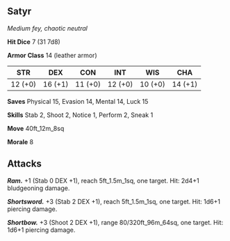 ## Satyr

*Medium fey, chaotic neutral*

**Hit Dice** 7 (31 7d8)

**Armor Class** 14 (leather armor)

| STR     | DEX     | CON     | INT     | WIS     | CHA     |
|---------|---------|---------|---------|---------|---------|
| 12 (+0) | 16 (+1) | 11 (+0) | 12 (+0) | 10 (+0) | 14 (+1) |

**Saves** Physical 15, Evasion 14, Mental 14, Luck 15

**Skills** Stab 2, Shoot 2, Notice 1, Perform 2, Sneak 1

**Move** 40ft_12m_8sq

**Morale** 8

## Attacks

***Ram.*** +1 (Stab 0 DEX +1), reach 5ft_1.5m_1sq, one target. Hit: 2d4+1 bludgeoning damage.

***Shortsword.*** +3 (Stab 2 DEX +1), reach 5ft_1.5m_1sq, one target. Hit: 1d6+1 piercing damage.

***Shortbow.*** +3 (Shoot 2 DEX +1), range 80/320ft_96m_64sq, one target. Hit: 1d6+1 piercing damage.

